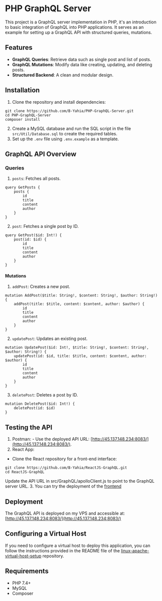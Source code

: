 # PHP GraphQL Server

This project is a GraphQL server implementation in PHP, it's an introduction to basic integration of GraphQL into PHP applications. It serves as an example for setting up a GraphQL API with structured queries, mutations.

## Features

  - **GraphQL Queries**: Retrieve data such as single post and list of posts.
  - **GraphQL Mutations**: Modify data like creating, updating, and deleting posts.
  - **Structured Backend**: A clean and modular design.

## Installation

1. Clone the repository and install dependencies:
```
git clone https://github.com/B-Yahia/PHP-GraphQL-Server.git  
cd PHP-GraphQL-Server   
composer install  
```
2. Create a MySQL database and run the SQL script in the file `src/Util/Database.sql` to create the required tables.
3. Set up the `.env` file using `.env.example` as a template.

## GraphQL API Overview

### Queries
  1. `posts`: Fetches all posts.
```
query GetPosts {
    posts {
        id
        title
        content
        author
    }
}

```
  2. `post`: Fetches a single post by ID.
```
query GetPost($id: Int!) {
    post(id: $id) {
        id
        title
        content
        author
    }
}

```
#### Mutations 
  1. `addPost`: Creates a new post.
```
mutation AddPost($title: String!, $content: String!, $author: String!) {
    addPost(title: $title, content: $content, author: $author) {
        id
        title
        content
        author
    }
}

```
  2. `updatePost`: Updates an existing post.
```
mutation UpdatePost($id: Int!, $title: String!, $content: String!, $author: String!) {
    updatePost(id: $id, title: $title, content: $content, author: $author) {
        id
        title
        content
        author
    }
}

```
  3. `deletePost`: Deletes a post by ID.
```
mutation DeletePost($id: Int!) {
    deletePost(id: $id)
}

```
## Testing the API
  1. Postman:
    - Use the deployed API URL: [http://45.137.148.234:8083/](http://45.137.148.234:8083/).
  2. React App:
  - Clone the React repository for a front-end interface:
```
git clone https://github.com/B-Yahia/ReactJS-GraphQL.git
cd ReactJS-GraphQL
```
Update the API URL in src/GraphQL/apolloClient.js to point to the GraphQL server URL.
  3. You can try the deployment of the [frontend](https://blog-ql-1.netlify.app/)

## Deployment

The GraphQL API is deployed on my VPS and accessible at:
[http://45.137.148.234:8083/](http://45.137.148.234:8083/)

## Configuring a Virtual Host

If you need to configure a virtual host to deploy this application, you can follow the instructions provided in the README file of the [linux-apache-virtual-host-setup](https://github.com/B-Yahia/linux-apache-virtual-host-setup) repository.

## Requirements

  - PHP 7.4+
  - MySQL
  - Composer
